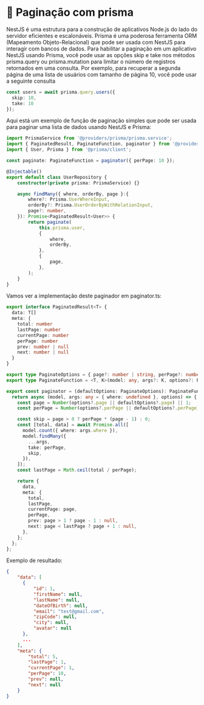 # 📄 Paginação com prisma

NestJS é uma estrutura para a construção de aplicativos Node.js do lado do servidor eficientes e escalonáveis. Prisma é uma poderosa ferramenta ORM (Mapeamento Objeto-Relacional) que pode ser usada com NestJS para interagir com bancos de dados. Para habilitar a paginação em um aplicativo NestJS usando Prisma, você pode usar as opções skip e take nos métodos prisma.query ou prisma.mutation para limitar o número de registros retornados em uma consulta. Por exemplo, para recuperar a segunda página de uma lista de usuários com tamanho de página 10, você pode usar a seguinte consulta

```typescript
const users = await prisma.query.users({
  skip: 10,
  take: 10
});
```

Aqui está um exemplo de função de paginação simples que pode ser usada para paginar uma lista de dados usando NestJS e Prisma:

```typescript
import PrismaService from '@providers/prisma/prisma.service';
import { PaginatedResult, PaginateFunction, paginator } from '@providers/prisma/paginator';
import { User, Prisma } from '@prisma/client';

const paginate: PaginateFunction = paginator({ perPage: 10 });

@Injectable()
export default class UserRepository {
    constructor(private prisma: PrismaService) {}

    async findMany({ where, orderBy, page }:{
        where?: Prisma.UserWhereInput,
        orderBy?: Prisma.UserOrderByWithRelationInput,
        page?: number,
    }): Promise<PaginatedResult<User>> {
        return paginate(
            this.prisma.user,
            {
                where,
                orderBy,
            },
            {
                page,
            },
        );
    }
}
```

Vamos ver a implementação deste paginador em paginator.ts:

```typescript
export interface PaginatedResult<T> {
  data: T[]
  meta: {
    total: number
    lastPage: number
    currentPage: number
    perPage: number
    prev: number | null
    next: number | null
  }
}

export type PaginateOptions = { page?: number | string, perPage?: number | string }
export type PaginateFunction = <T, K>(model: any, args?: K, options?: PaginateOptions) => Promise<PaginatedResult<T>>

export const paginator = (defaultOptions: PaginateOptions): PaginateFunction => {
  return async (model, args: any = { where: undefined }, options) => {
    const page = Number(options?.page || defaultOptions?.page) || 1;
    const perPage = Number(options?.perPage || defaultOptions?.perPage) || 10;

    const skip = page > 0 ? perPage * (page - 1) : 0;
    const [total, data] = await Promise.all([
      model.count({ where: args.where }),
      model.findMany({
        ...args,
        take: perPage,
        skip,
      }),
    ]);
    const lastPage = Math.ceil(total / perPage);

    return {
      data,
      meta: {
        total,
        lastPage,
        currentPage: page,
        perPage,
        prev: page > 1 ? page - 1 : null,
        next: page < lastPage ? page + 1 : null,
      },
    };
  };
};
```

Exemplo de resultado:

```json
{
    "data": [
      {
          "id": 1,
          "firstName": null,
          "lastName": null,
          "dateOfBirth": null,
          "email": "test@gmail.com",
          "zipCode": null,
          "city": null,
          "avatar": null
      }, 
      ...
    ],
    "meta": {
        "total": 5,
        "lastPage": 1,
        "currentPage": 1,
        "perPage": 10,
        "prev": null,
        "next": null
    }
}
```
